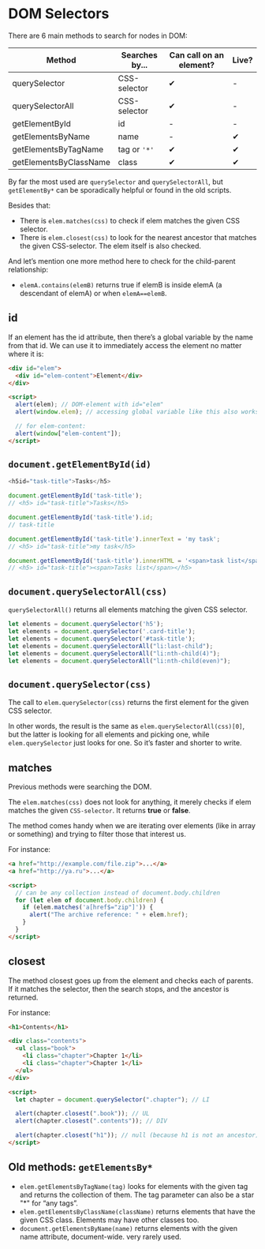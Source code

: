 # DOM Selectors

There are 6 main methods to search for nodes in DOM:

| Method                 | Searches by... | Can call on an element? | Live? |
| ---------------------- | -------------- | ----------------------- | ----- |
| querySelector          | CSS-selector   | ✔                       | -     |
| querySelectorAll       | CSS-selector   | ✔                       | -     |
| getElementById         | id             | -                       | -     |
| getElementsByName      | name           | -                       | ✔     |
| getElementsByTagName   | tag or `'*'`   | ✔                       | ✔     |
| getElementsByClassName | class          | ✔                       | ✔     |

By far the most used are `querySelector` and `querySelectorAll`, but `getElementBy*` can be sporadically helpful or found in the old scripts.

Besides that:

- There is `elem.matches(css)` to check if elem matches the given CSS selector.
- There is `elem.closest(css)` to look for the nearest ancestor that matches the given CSS-selector. The elem itself is also checked.

And let’s mention one more method here to check for the child-parent relationship:

- `elemA.contains(elemB)` returns true if elemB is inside elemA (a descendant of elemA) or when `elemA==elemB`.

## id

If an element has the id attribute, then there’s a global variable by the name from that id. We can use it to immediately access the element no matter where it is:

```html
<div id="elem">
  <div id="elem-content">Element</div>
</div>

<script>
  alert(elem); // DOM-element with id="elem"
  alert(window.elem); // accessing global variable like this also works

  // for elem-content:
  alert(window["elem-content"]);
</script>
```

## `document.getElementById(id)`

```jsx
<h5id="task-title">Tasks</h5>

document.getElementById('task-title');
// <h5> id="task-title">Tasks</h5>

document.getElementById('task-title').id;
// task-title

document.getElementById('task-title').innerText = 'my task';
// <h5> id="task-title">my task</h5>

document.getElementById('task-title').innerHTML = '<span>task list</span>';
// <h5> id="task-title"><span>Tasks list</span></h5>
```

## `document.querySelectorAll(css)`

`querySelectorAll()` returns all elements matching the given CSS selector.

```jsx
let elements = document.querySelector('h5');
let elements = document.querySelector('.card-title');
let elements = document.querySelector('#task-title');
let elements = document.querySelectorAll("li:last-child");
let elements = document.querySelectorAll("li:nth-child(4)");
let elements = document.querySelectorAll("li:nth-child(even)");
```

## `document.querySelector(css)`

The call to `elem.querySelector(css)` returns the first element for the given CSS selector.

In other words, the result is the same as `elem.querySelectorAll(css)[0]`, but the latter is looking for all elements and picking one, while `elem.querySelector` just looks for one. So it’s faster and shorter to write.

## matches

Previous methods were searching the DOM.

The `elem.matches(css)` does not look for anything, it merely checks if elem matches the given `CSS-selector`. It returns **true** or **false**.

The method comes handy when we are iterating over elements (like in array or something) and trying to filter those that interest us.

For instance:

```html
<a href="http://example.com/file.zip">...</a>
<a href="http://ya.ru">...</a>

<script>
  // can be any collection instead of document.body.children
  for (let elem of document.body.children) {
    if (elem.matches('a[href$="zip"]')) {
      alert("The archive reference: " + elem.href);
    }
  }
</script>
```

## closest

The method closest goes up from the element and checks each of parents. If it matches the selector, then the search stops, and the ancestor is returned.

For instance:

```html
<h1>Contents</h1>

<div class="contents">
  <ul class="book">
    <li class="chapter">Chapter 1</li>
    <li class="chapter">Chapter 1</li>
  </ul>
</div>

<script>
  let chapter = document.querySelector(".chapter"); // LI

  alert(chapter.closest(".book")); // UL
  alert(chapter.closest(".contents")); // DIV

  alert(chapter.closest("h1")); // null (because h1 is not an ancestor)
</script>
```

## Old methods: `getElementsBy*`

- `elem.getElementsByTagName(tag)` looks for elements with the given tag and returns the collection of them. The tag parameter can also be a star "\*" for “any tags”.
- `elem.getElementsByClassName(className)` returns elements that have the given CSS class. Elements may have other classes too.
- `document.getElementsByName(name)` returns elements with the given name attribute, document-wide. very rarely used.
